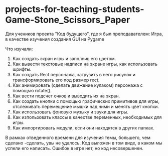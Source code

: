 # projects-for-teaching-students-Game-Stone_Scissors_Paper
Для учеников проекта "Код будущего", где я был преподавателем: Игра, в качестве изучения создания GUI на Pygame

Что изучали:
1.	Как создать экран игры и заполниь его цветом.
2.	Как вывести текстовые надписи на экране игры, как использовать шрифты.
3.	Как создать Rect персонажа, загрузить в него рисунок и трансформировать его под размер rect.
4.	Как анимировать (сделать движение кулаком) персонажа с помощью rotate().
5.	Как вести подсчет очков и выводить их на экран.
6.	Как создать кнопки с помощью графических примитивов для игры, отслеживать перемещение мышки над ними и менять цвет кнопки.
7.	Как использовать фоновую музыку и звуки для игры.
8.	Как изпользовать классы в качестве переменных, необходимых для игры.
9.	Как импортировать модули, если они находятся в других папках.
   
В рамках отведенного времени для изучения темы, большего, чем сделано -сделать, увы не удалось. Код выложен в том виде, в каком мы успели его написать. Ошибок в игре нет, но код несовершенен.
